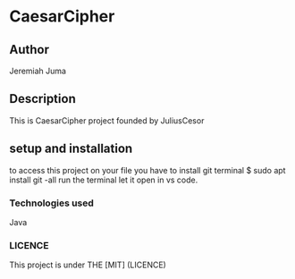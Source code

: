 # CaesarCipher
## Author
Jeremiah Juma
## Description
This is CaesarCipher project founded by JuliusCesor
## setup and installation
to access this project on your file you have to 
install git
terminal $ sudo apt install git -all
run the terminal
let it open in vs code.
### Technologies used
Java
### LICENCE
This project is under THE [MIT] (LICENCE)